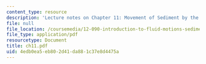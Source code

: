 ```yaml
---
content_type: resource
description: 'Lecture notes on Chapter 11: Movement of Sediment by the Wind.'
file: null
file_location: /coursemedia/12-090-introduction-to-fluid-motions-sediment-transport-and-current-generated-sedimentary-structures-fall-2006/4edb0ea5eb802d41da881c37e8d4475a_ch11.pdf
file_type: application/pdf
resourcetype: Document
title: ch11.pdf
uid: 4edb0ea5-eb80-2d41-da88-1c37e8d4475a
---
```

